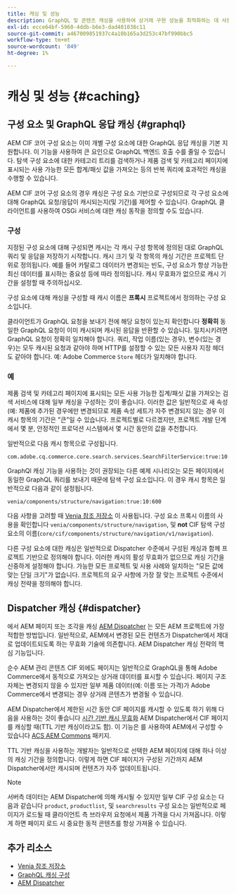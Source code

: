 ```yaml
---
title: 캐싱 및 성능
description: GraphQL 및 콘텐츠 캐싱을 사용하여 상거래 구현 성능을 최적화하는 데 사용할 수 있는 다양한 구성에 대해 알아봅니다.
exl-id: ecce64bf-5960-4ddb-b6e3-dad401038c11
source-git-commit: a467009851937c4a10b165a3d253c47bf990bbc5
workflow-type: tm+mt
source-wordcount: '849'
ht-degree: 1%

---
```


# 캐싱 및 성능 {#caching}

## 구성 요소 및 GraphQL 응답 캐싱 {#graphql}

AEM CIF 코어 구성 요소는 이미 개별 구성 요소에 대한 GraphQL 응답 캐싱을 기본 지원합니다. 이 기능을 사용하여 큰 요인으로 GraphQL 백엔드 호출 수를 줄일 수 있습니다. 탐색 구성 요소에 대한 카테고리 트리를 검색하거나 제품 검색 및 카테고리 페이지에 표시되는 사용 가능한 모든 합계/패싯 값을 가져오는 등의 반복 쿼리에 효과적인 캐싱을 수행할 수 있습니다.

AEM CIF 코어 구성 요소의 경우 캐싱은 구성 요소 기반으로 구성되므로 각 구성 요소에 대해 GraphQL 요청/응답이 캐시되는지(및 기간)를 제어할 수 있습니다. GraphQL 클라이언트를 사용하여 OSGi 서비스에 대한 캐싱 동작을 정의할 수도 있습니다.

### 구성

지정된 구성 요소에 대해 구성되면 캐시는 각 캐시 구성 항목에 정의된 대로 GraphQL 쿼리 및 응답을 저장하기 시작합니다. 캐시 크기 및 각 항목의 캐싱 기간은 프로젝트 단위로 정의됩니다. 예를 들어 카탈로그 데이터가 변경되는 빈도, 구성 요소가 항상 가능한 최신 데이터를 표시하는 중요성 등에 따라 정의됩니다. 캐시 무효화가 없으므로 캐시 기간을 설정할 때 주의하십시오.

구성 요소에 대해 캐싱을 구성할 때 캐시 이름은 **프록시** 프로젝트에서 정의하는 구성 요소입니다.

클라이언트가 GraphQL 요청을 보내기 전에 해당 요청이 있는지 확인합니다 **정확히** 동일한 GraphQL 요청이 이미 캐시되며 캐시된 응답을 반환할 수 있습니다. 일치시키려면 GraphQL 요청이 정확히 일치해야 합니다. 쿼리, 작업 이름(있는 경우), 변수(있는 경우)는 모두 캐시된 요청과 같아야 하며 HTTP를 설정할 수 있는 모든 사용자 지정 헤더도 같아야 합니다. 예: Adobe Commerce `Store` 헤더가 일치해야 합니다.

### 예

제품 검색 및 카테고리 페이지에 표시되는 모든 사용 가능한 집계/패싯 값을 가져오는 검색 서비스에 대해 일부 캐싱을 구성하는 것이 좋습니다. 이러한 값은 일반적으로 새 속성(예: 제품에 추가된 경우에만 변경되므로 제품 속성 세트가 자주 변경되지 않는 경우 이 캐시 항목의 기간은 &quot;큰&quot;일 수 있습니다. 프로젝트별로 다르겠지만, 프로젝트 개발 단계에서 몇 분, 안정적인 프로덕션 시스템에서 몇 시간 동안의 값을 추천합니다.

일반적으로 다음 캐시 항목으로 구성됩니다.

```
com.adobe.cq.commerce.core.search.services.SearchFilterService:true:10:3600
```

GraphQl 캐싱 기능을 사용하는 것이 권장되는 다른 예제 시나리오는 모든 페이지에서 동일한 GraphQL 쿼리를 보내기 때문에 탐색 구성 요소입니다. 이 경우 캐시 항목은 일반적으로 다음과 같이 설정됩니다.

```
venia/components/structure/navigation:true:10:600
```

다음 사항을 고려할 때 [Venia 참조 저장소](https://github.com/adobe/aem-cif-guides-venia) 이 사용됩니다. 구성 요소 프록시 이름의 사용을 확인합니다 `venia/components/structure/navigation`, 및 **not** CIF 탐색 구성 요소의 이름(`core/cif/components/structure/navigation/v1/navigation`).

다른 구성 요소에 대한 캐싱은 일반적으로 Dispatcher 수준에서 구성된 캐싱과 함께 프로젝트 기반으로 정의해야 합니다. 이러한 캐시의 활성 무효화가 없으므로 캐싱 기간을 신중하게 설정해야 합니다. 가능한 모든 프로젝트 및 사용 사례와 일치하는 &quot;모든 값에 맞는 단일 크기&quot;가 없습니다. 프로젝트의 요구 사항에 가장 잘 맞는 프로젝트 수준에서 캐싱 전략을 정의해야 합니다.

## Dispatcher 캐싱 {#dispatcher}

에서 AEM 페이지 또는 조각을 캐싱 [AEM Dispatcher](https://experienceleague.adobe.com/docs/experience-manager-dispatcher/using/dispatcher.html) 는 모든 AEM 프로젝트에 가장 적합한 방법입니다. 일반적으로, AEM에서 변경된 모든 컨텐츠가 Dispatcher에서 제대로 업데이트되도록 하는 무효화 기술에 의존합니다. AEM Dispatcher 캐싱 전략의 핵심 기능입니다.

순수 AEM 관리 콘텐츠 CIF 외에도 페이지는 일반적으로 GraphQL을 통해 Adobe Commerce에서 동적으로 가져오는 상거래 데이터를 표시할 수 있습니다. 페이지 구조 자체는 변경되지 않을 수 있지만 일부 제품 데이터(예: 이름 또는 가격)가 Adobe Commerce에서 변경되는 경우 상거래 콘텐츠가 변경될 수 있습니다.

AEM Dispatcher에서 제한된 시간 동안 CIF 페이지를 캐시할 수 있도록 하기 위해 다음을 사용하는 것이 좋습니다 [시간 기반 캐시 무효화](https://experienceleague.adobe.com/docs/experience-manager-dispatcher/using/configuring/dispatcher-configuration.html?lang=en#configuring-time-based-cache-invalidation-enablettl) AEM Dispatcher에서 CIF 페이지를 캐싱할 때(TTL 기반 캐싱이라고도 함). 이 기능은 를 사용하여 AEM에서 구성할 수 있습니다 [ACS AEM Commons](https://adobe-consulting-services.github.io/acs-aem-commons/) 패키지.

TTL 기반 캐싱을 사용하는 개발자는 일반적으로 선택한 AEM 페이지에 대해 하나 이상의 캐싱 기간을 정의합니다. 이렇게 하면 CIF 페이지가 구성된 기간까지 AEM Dispatcher에서만 캐시되며 컨텐츠가 자주 업데이트됩니다.

>[!NOTE]
>
>서버측 데이터는 AEM Dispatcher에 의해 캐시될 수 있지만 일부 CIF 구성 요소는 다음과 같습니다 `product`, `productlist`, 및 `searchresults` 구성 요소는 일반적으로 페이지가 로드될 때 클라이언트 측 브라우저 요청에서 제품 가격을 다시 가져옵니다. 이렇게 하면 페이지 로드 시 중요한 동적 콘텐츠를 항상 가져올 수 있습니다.

## 추가 리소스

- [Venia 참조 저장소](https://github.com/adobe/aem-cif-guides-venia)
- [GraphQL 캐싱 구성](https://github.com/adobe/commerce-cif-graphql-client#caching)
- [AEM Dispatcher](https://experienceleague.adobe.com/docs/experience-manager-dispatcher/using/dispatcher.html)
